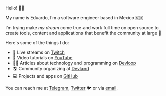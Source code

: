 Hello! 👋🏽

My name is Eduardo, I’m a software engineer based in Mexico 🇲🇽

I’m trying make _my dream_ come true and work full time on open source to create tools, content and applications that benefit the community at large 🦀

Here's some of the things I do:

- 🔴 Live streams on [Twitch](https://www.twitch.tv/edfloreshz)
- 🎥 Video tutorials on [YouTube](https://www.youtube.com/channel/UCeGD_pFkPHeZ5R0s20XwgaQ)
- ✍🏼 Articles about technology and programming on [Devloop](https://blog.edfloreshz.dev)
- 🌎 Community organizing at [Devland](https://devland.edfloreshz.dev)
- 💻 Projects and apps on [GitHub](https://edfloreshz.dev/projects/)


You can reach me at [Telegram](https://telegram.me/edfloreshz), [Twitter](https://twitter.com/edfloreshz) 🐦 or via [email](mailto:edfloreshz@gmail.com).

